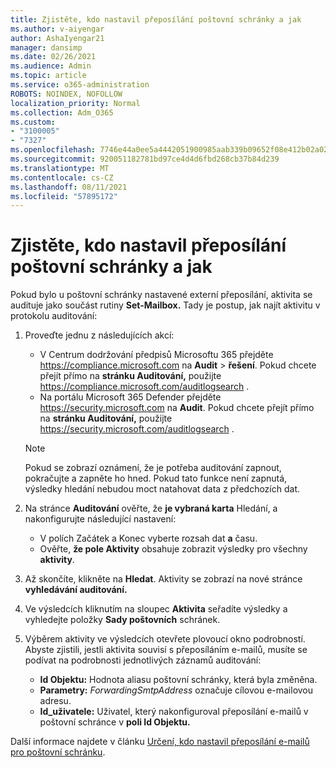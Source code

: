 ```yaml
---
title: Zjistěte, kdo nastavil přeposílání poštovní schránky a jak
ms.author: v-aiyengar
author: AshaIyengar21
manager: dansimp
ms.date: 02/26/2021
ms.audience: Admin
ms.topic: article
ms.service: o365-administration
ROBOTS: NOINDEX, NOFOLLOW
localization_priority: Normal
ms.collection: Adm_O365
ms.custom:
- "3100005"
- "7327"
ms.openlocfilehash: 7746e44a0ee5a4442051900985aab339b09652f08e412b02a02429c93cc7c107
ms.sourcegitcommit: 920051182781bd97ce4d4d6fbd268cb37b84d239
ms.translationtype: MT
ms.contentlocale: cs-CZ
ms.lasthandoff: 08/11/2021
ms.locfileid: "57895172"
---
```

# <a name="find-out-who-set-up-forwarding-on-a-mailbox-and-how"></a>Zjistěte, kdo nastavil přeposílání poštovní schránky a jak

Pokud bylo u poštovní schránky nastavené externí přeposílání, aktivita se audituje jako součást rutiny **Set-Mailbox.** Tady je postup, jak najít aktivitu v protokolu auditování:

1. Proveďte jednu z následujících akcí:
   - V Centrum dodržování předpisů Microsoftu 365 přejděte <https://compliance.microsoft.com> na **Audit** \> **řešení**. Pokud chcete přejít přímo na **stránku Auditování,** použijte <https://compliance.microsoft.com/auditlogsearch> .
   - Na portálu Microsoft 365 Defender přejděte <https://security.microsoft.com> na **Audit**. Pokud chcete přejít přímo na **stránku Auditování,** použijte <https://security.microsoft.com/auditlogsearch> .

   > [!NOTE]
   > Pokud se zobrazí oznámení, že je potřeba auditování zapnout, pokračujte a zapněte ho hned. Pokud tato funkce není zapnutá, výsledky hledání nebudou moct natahovat data z předchozích dat.

2. Na stránce **Auditování** ověřte, že **je vybraná karta** Hledání, a nakonfigurujte následující nastavení:
   - V polích Začátek a  Konec vyberte rozsah dat **a** času.
   - Ověřte, **že pole Aktivity** obsahuje zobrazit výsledky pro všechny **aktivity**.

3. Až skončíte, klikněte na **Hledat**. Aktivity se zobrazí na nové stránce **vyhledávání auditování.**

4. Ve výsledcích kliknutím na sloupec **Aktivita** seřadíte výsledky a vyhledejte položky **Sady poštovních** schránek.

5. Výběrem aktivity ve výsledcích otevřete plovoucí okno podrobností. Abyste zjistili, jestli aktivita souvisí s přeposíláním e-mailů, musíte se podívat na podrobnosti jednotlivých záznamů auditování:
   - **Id Objektu:** Hodnota aliasu poštovní schránky, která byla změněna.
   - **Parametry:** _ForwardingSmtpAddress_ označuje cílovou e-mailovou adresu.
   - **Id_uživatele:** Uživatel, který nakonfiguroval přeposílání e-mailů v poštovní schránce v **poli Id Objektu.**

Další informace najdete v článku [Určení, kdo nastavil přeposílání e-mailů pro poštovní schránku](https://docs.microsoft.com/microsoft-365/compliance/auditing-troubleshooting-scenarios#determine-who-set-up-email-forwarding-for-a-mailbox).
